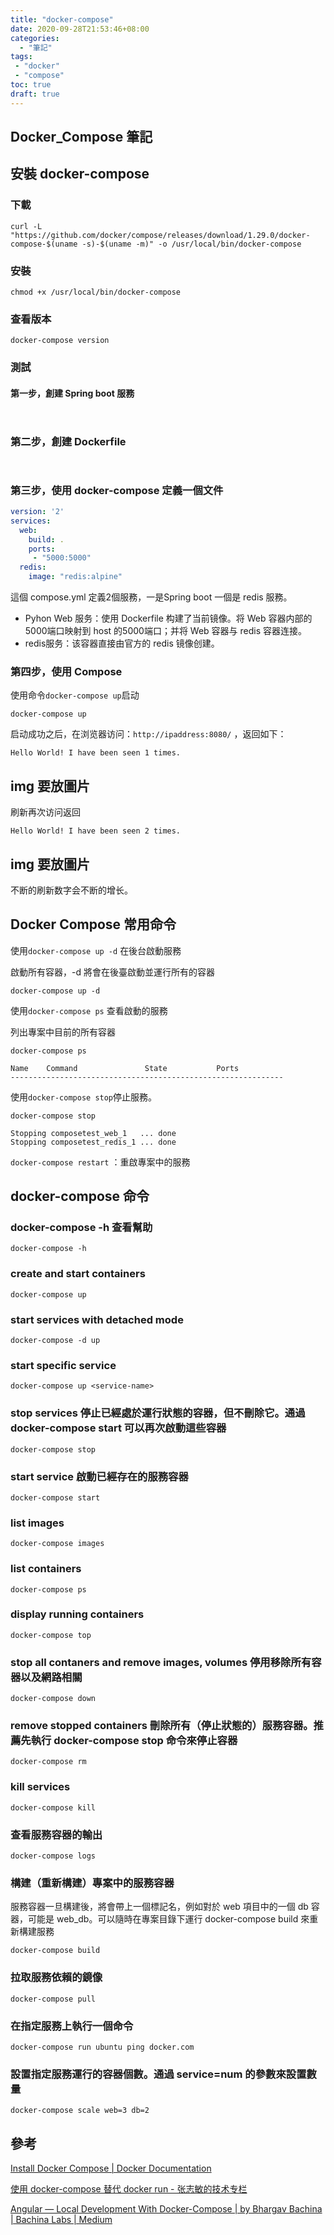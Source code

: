 ```yaml
---
title: "docker-compose"
date: 2020-09-28T21:53:46+08:00
categories:
  - "筆記"
tags:
 - "docker"
 - "compose"
toc: true
draft: true
---
```


## Docker_Compose 筆記

<!--more-->

## 安裝 docker-compose

### 下載

```shell
curl -L "https://github.com/docker/compose/releases/download/1.29.0/docker-compose-$(uname -s)-$(uname -m)" -o /usr/local/bin/docker-compose
```

### 安裝

```shell
chmod +x /usr/local/bin/docker-compose
```

### 查看版本

````shell
docker-compose version
````

### 測試

#### 第一步，創建 Spring boot 服務

```shell


```

### 第二步，創建 Dockerfile

```dockerfile



```

### 第三步，使用 docker-compose 定義一個文件

```yml
version: '2'
services:
  web:
    build: .
    ports:
     - "5000:5000"
  redis:
    image: "redis:alpine"
```

這個 compose.yml 定義2個服務，一是Spring boot  一個是 redis 服務。

- Pyhon Web 服务：使用 Dockerfile 构建了当前镜像。将 Web 容器内部的5000端口映射到 host 的5000端口；并将 Web 容器与 redis 容器连接。
- redis服务：该容器直接由官方的 redis 镜像创建。

### 第四步，使用 Compose

使用命令`docker-compose up`启动

```shell
docker-compose up
```

启动成功之后，在浏览器访问：`http://ipaddress:8080/` ，返回如下：

```shell
Hello World! I have been seen 1 times.
```

## img  要放圖片

刷新再次访问返回

```shell
Hello World! I have been seen 2 times.
```

## img 要放圖片

不断的刷新数字会不断的增长。

## Docker Compose 常用命令

使用`docker-compose up -d` 在後台啟動服務

啟動所有容器，-d 將會在後臺啟動並運行所有的容器

```shell
docker-compose up -d
```

使用`docker-compose ps`  查看啟動的服務

列出專案中目前的所有容器

```shell
docker-compose ps
```

```shell
Name    Command               State           Ports         
-------------------------------------------------------------

```

使用`docker-compose stop`停止服務。

```shell
docker-compose stop
```

```shell
Stopping composetest_web_1   ... done
Stopping composetest_redis_1 ... done
```

`docker-compose restart` ：重啟專案中的服務

## docker-compose 命令

### docker-compose -h 查看幫助

```shell
docker-compose -h 
```

### create and start containers

```shell
docker-compose up
```

### start services with detached mode

```shell
docker-compose -d up
```

### start specific service

```shell
docker-compose up <service-name>
```

### stop services 停止已經處於運行狀態的容器，但不刪除它。通過 docker-compose start 可以再次啟動這些容器

```shell
docker-compose stop
```

### start service 啟動已經存在的服務容器

```shell
docker-compose start
```

### list images

```shell
docker-compose images
```

### list containers

```shell
docker-compose ps
```

### display running containers

```shell
docker-compose top
```

### stop all contaners and remove images, volumes 停用移除所有容器以及網路相關

```shell
docker-compose down
```

### remove stopped containers 刪除所有（停止狀態的）服務容器。推薦先執行 docker-compose stop 命令來停止容器

```shell
docker-compose rm 
```

### kill services

```shell
docker-compose kill
```

### 查看服務容器的輸出

```shell
docker-compose logs
```

### 構建（重新構建）專案中的服務容器

服務容器一旦構建後，將會帶上一個標記名，例如對於 web 項目中的一個 db 容器，可能是 web_db。可以隨時在專案目錄下運行 docker-compose build 來重新構建服務

```shell
docker-compose build
```

### 拉取服務依賴的鏡像

```shell
docker-compose pull
```

### 在指定服務上執行一個命令

```shell
docker-compose run ubuntu ping docker.com
```

### 設置指定服務運行的容器個數。通過 service=num 的參數來設置數量

```shell
docker-compose scale web=3 db=2
```

## 參考

[Install Docker Compose | Docker Documentation](https://docs.docker.com/compose/install/)

[使用 docker-compose 替代 docker run - 张志敏的技术专栏](https://beginor.github.io/2017/06/08/use-compose-instead-of-run.html)

[Angular — Local Development With Docker-Compose | by Bhargav Bachina | Bachina Labs | Medium](https://medium.com/bb-tutorials-and-thoughts/angular-local-development-with-docker-compose-13719b998e42)
